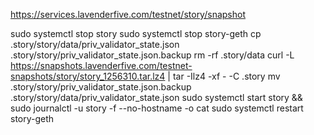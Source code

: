 https://services.lavenderfive.com/testnet/story/snapshot

sudo systemctl stop story
sudo systemctl stop story-geth
cp .story/story/data/priv_validator_state.json .story/story/priv_validator_state.json.backup
rm -rf .story/data
curl -L https://snapshots.lavenderfive.com/testnet-snapshots/story/story_1256310.tar.lz4 | tar -Ilz4 -xf - -C .story
mv .story/story/priv_validator_state.json.backup .story/story/data/priv_validator_state.json
sudo systemctl start story && sudo journalctl -u story -f --no-hostname -o cat
sudo systemctl restart story-geth

